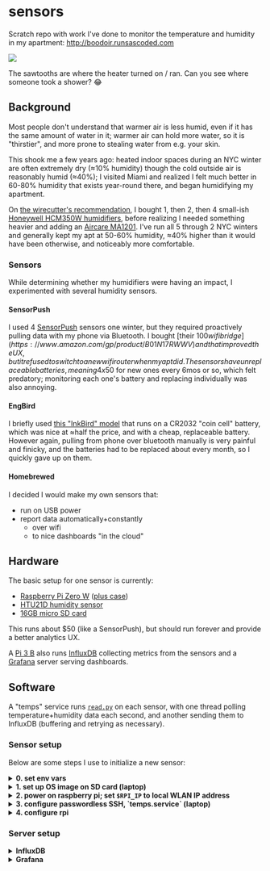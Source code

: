 # sensors

Scratch repo with work I've done to monitor the temperature and humidity in my apartment: http://boodoir.runsascoded.com

[![](https://cl.ly/77642052ea2c/Screen%20Shot%202018-11-21%20at%202.14.24%20PM.png)](http://boodoir.runsascoded.com)

The sawtooths are where the heater turned on / ran. Can you see where someone took a shower? 😂

## Background

Most people don't understand that warmer air is less humid, even if it has the same amount of water in it; warmer air can hold more water, so it is "thirstier", and more prone to stealing water from e.g. your skin.

This shook me a few years ago: heated indoor spaces during an NYC winter are often extremely dry (≈10% humidity) though the cold outside air is reasonably humid (≈40%); I visited Miami and realized I felt much better in 60-80% humidity that exists year-round there, and began humidifying my apartment.

On [the wirecutter's recommendation](https://thewirecutter.com/reviews/the-best-humidifier/), I bought 1, then 2, then 4 small-ish [Honeywell HCM350W humidifiers](https://www.amazon.com/dp/B002QAYJPO), before realizing I needed something heavier and adding an [Aircare MA1201](https://www.amazon.com/gp/product/B004S34ISA). I've run all 5 through 2 NYC winters and generally kept my apt at 50-60% humidity, ≈40% higher than it would have been otherwise, and noticeably more comfortable.

### Sensors

While determining whether my humidifiers were having an impact, I experimented with several humidity sensors.

#### SensorPush

I used 4 [SensorPush](https://www.amazon.com/gp/product/B01AEQ9X9I) sensors one winter, but they required proactively pulling data with my phone via Bluetooth. I bought [their $100 wifi bridge](https://www.amazon.com/gp/product/B01N17RWWV) and that improved the UX, but it refused to switch to a new wifi router when my apt did. The sensors have unreplaceable batteries, meaning 4x$50 for new ones every 6mos or so, which felt predatory; monitoring each one's battery and replacing individually was also annoying.

#### EngBird

I briefly used [this "InkBird" model](https://www.amazon.com/gp/product/B01G8H6KHA) that runs on a CR2032 "coin cell" battery, which was nice at ≈half the price, and with a cheap, replaceable battery. However again, pulling from phone over bluetooth manually is very painful and finicky, and the batteries had to be replaced about every month, so I quickly gave up on them.

#### Homebrewed

I decided I would make my own sensors that:

- run on USB power
- report data automatically+constantly
  - over wifi
  - to nice dashboards "in the cloud"

## Hardware

The basic setup for one sensor is currently:
- [Raspberry Pi Zero W](https://www.adafruit.com/product/3708) ([plus case](https://www.adafruit.com/product/3252))
- [HTU21D humidity sensor](https://www.adafruit.com/product/3515)
- [16GB micro SD card](https://www.amazon.com/gp/product/B013TMN4GW)

This runs about $50 (like a SensorPush), but should run forever and provide a better analytics UX.

A [Pi 3 B](https://www.adafruit.com/product/3055) also runs [InfluxDB] collecting metrics from the sensors and a [Grafana] server serving dashboards.

## Software

A "temps" service runs [`read.py`](./read.py) on each sensor, with one thread polling temperature+humidity data each second, and another sending them to InfluxDB (buffering and retrying as necessary).

### Sensor setup

Below are some steps I use to initialize a new sensor:

<details><summary><b>0. set env vars</b></summary><p>

These env vars will be used at various points:

- `RPI`: new rpi hostname / ssh alias
- `RPI_IP`: local WLAN IP of the new rpi, once its booted + connected to wifi (see step **2.**)
- `SSH_PUBKEY`: basename (within `~/.ssh`) of ssh public key
- `SSID`: wifi ssid
- `PSWD`: wifi password
- `DEVICE`: alias for device in influx db

</p></details>

<details><summary><b>1. set up OS image on SD card (laptop)</b></summary><p>

- [Download + unzip raspbian `.zip`](https://www.raspberrypi.org/downloads/raspbian/); I've been using "RASPBIAN STRETCH WITH DESKTOP AND RECOMMENDED SOFTWARE" but will try "RASPBIAN STRETCH LITE" next
- Burn unzipped `.img` onto SD card; I've used [Etcher](https://www.balena.io/etcher/) for OSX
- Configure SSH, wifi (2.4GHz networks only, for Pi Zero W!), and I2C and UART interfaces:

  ```bash

  cd /Volumes/boot

  # enable sshd on boot
  touch ssh

  SSID= # your wifi SSID; 2.4GHz only!
   PSWD= # your wifi password

  # enable uart, i2c interfaces
  cat >> config.txt <<EOF
  dtparam=i2c_arm=on
  enable_uart=1
  EOF

  # configure wifi
  cat > wpa_supplicant.conf <<EOF
  country=US
  ctrl_interface=DIR=/var/run/wpa_supplicant GROUP=netdev
  update_config=1

  network={
      ssid="$SSID"
      psk="$PSWD"
      key_mgmt=WPA-PSK
  }
  EOF
  ```

</p></details>

<details><summary><b>2. power on raspberry pi; set <code>$RPI_IP</code> to local WLAN IP address</b></summary><p>

Once it's booted:
- find its IP address and store it in `$RPI_IP` for what follows.
  - (you can get this from e.g. your wifi router (which it will connect to on boot), or via a serial interface)
- also set `$RPI`: a hostname/alias you will address this RPi as

</p></details>

<details><summary><b>3. configure passwordless SSH, `temps.service` (laptop)</b></summary><p>

```bash
# create ssh alias
cat >> ~/.ssh/config <<EOF

Host $RPI
User pi
HostName $RPI_IP
EOF

# enable passwordless ssh; only two times you'll have to enter the default password ("raspberry")
scp ~/.ssh/$SSH_PUBKEY $RPI:
ssh $RPI 'mkdir .ssh && cat $SSH_PUBKEY >> .ssh/authorized_keys'

# (passwordless!) copy over source file from this repo
scp read.py $RPI:

# set hostname
ssh $RPI "sudo echo $RPI > /etc/hostname"

# passwordless!
ssh $RPI
```

</p></details>

<details><summary><b>4. configure rpi</b></summary><p>

```bash
# set new password for 'pi' user
passwd

# remove obsolete local hostname alias
sudo perl -pi -e "s/raspberrypi/$HOSTNAME/" /etc/hosts

sudo apt-get install i2c-tools
sudo echo i2c-dev >> /etc/modules

# install necessary python deps
sudo pip3 install RPi.GPIO adafruit-circuitpython-HTU21D adafruit-circuitpython-si7021 influxdb pytz

# optional: useful cruft removal
sudo apt-get purge wolfram-engine libreoffice* scratch minecraft-pi sonic-pi dillo gpicview oracle-java8-jdk openjdk-7-jre oracle-java7-jdk openjdk-8-jre
sudo apt-get clean
sudo apt-get autoremove

# set this var to be the device you want to report metrics to InfluxDB as
DEVICE=$HOSTNAME

# write "temps.service" file
sudo bash -c "cat >/lib/systemd/system/temps.service" <<EOF
[Unit]
Description=Temp/Humidity Reporter
After=multi-user.target

[Service]
Type=idle
ExecStart=/usr/bin/python3 -u /home/pi/read.py -d $DEVICE

[Install]
WantedBy=multi-user.target
EOF

sudo systemctl daemon-reload
sudo systemctl enable temps

# start the temps service!
sudo systemctl start temps

# check its status a few times; readings may take a few seconds to start flowing
sudo systemctl status temps

# all done! log out
exit
```

</p></details>

### Server setup

<details><summary><b>InfluxDB</b></summary><p>

…is easily installed via APT:

```bash
sudo apt-get install influxdb
```

</p></details>

<details><summary><b>Grafana</b></summary><p>
  
…is [a little trickier](https://grafana.com/grafana/download?platform=arm):

```bash
wget https://s3-us-west-2.amazonaws.com/grafana-releases/release/grafana_5.3.4_armhf.deb 
sudo dpkg -i grafana_5.3.4_armhf.deb
```

*The version you get from a vanilla `sudo apt-get install grafana` is really old! Don't try to use it!*

#### Enable anonymous access

In `/etc/grafana/grafana.ini`:

```
[auth.anonymous]
# enable anonymous access
;enabled = true

# specify organization name that should be used for unauthenticated users
;org_name = <some org name>

# specify role for unauthenticated users
;org_role = Viewer
```

## Roadmap

[The issue tracker](https://github.com/ryan-williams/sensors/issues) points to a lot of future work.


[InfluxDB]: https://github.com/influxdata/influxdb
[Grafana]: https://grafana.com/
